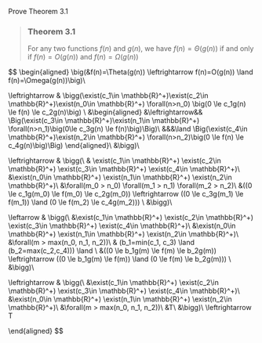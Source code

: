 Prove Theorem 3.1

> ### Theorem 3.1
> For any two functions $f(n)$ and $g(n)$, we have $f(n)=\Theta(g(n))$ if and only if $f(n)=O(g(n))$ and $f(n)=\Omega(g(n))$

$$
\begin{aligned}
\big(&f(n)=\Theta(g(n)) \leftrightarrow f(n)=O(g(n)) \land f(n)=\Omega(g(n))\big)\\

\leftrightarrow & \bigg(\exist(c_1\in \mathbb{R}^+)\exist(c_2\in \mathbb{R}^+)\exist(n_0\in \mathbb{R}^+) \forall(n>n_0) \big(0 \le c_1g(n) \le f(n) \le c_2g(n)\big) \\
    &\begin{aligned}
    &\leftrightarrow&&
    \Big(\exist(c_3\in \mathbb{R}^+)\exist(n_1\in \mathbb{R}^+) \forall(n>n_1)\big(0\le c_3g(n) \le f(n)\big)\Big)\\ 
    &&&\land \Big(\exist(c_4\in \mathbb{R}^+)\exist(n_2\in \mathbb{R}^+) \forall(n>n_2)\big(0 \le f(n) \le c_4g(n)\big)\Big)
    \end{aligned}\\
    &\bigg)\\

\leftrightarrow & \bigg(\\
    &
    \exist(c_1\in \mathbb{R}^+)
    \exist(c_2\in \mathbb{R}^+)
    \exist(c_3\in \mathbb{R}^+)
    \exist(c_4\in \mathbb{R}^+)\\
    &\exist(n_0\in \mathbb{R}^+)
    \exist(n_1\in \mathbb{R}^+)
    \exist(n_2\in \mathbb{R}^+)\\
    &\forall(m_0 > n_0)
    \forall(m_1 > n_1)
    \forall(m_2 > n_2)\\
    &((0 \le c_1g(m_0) \le f(m_0) \le c_2g(m_0)) \leftrightarrow ((0 \le c_3g(m_1) \le f(m_1)) \land (0 \le f(m_2) \le c_4g(m_2))) \\
    &\bigg)\\

\leftarrow & \bigg(\\
    &\exist(c_1\in \mathbb{R}^+)
    \exist(c_2\in \mathbb{R}^+)
    \exist(c_3\in \mathbb{R}^+)
    \exist(c_4\in \mathbb{R}^+)\\
    &\exist(n_0\in \mathbb{R}^+)
    \exist(n_1\in \mathbb{R}^+)
    \exist(n_2\in \mathbb{R}^+)\\
    &\forall(m > max(n_0, n_1, n_2))\\
    & (b_1=min(c_1, c_3) \land (b_2=max(c_2,c_4))) \land \\
    &((0 \le b_1g(m) \le f(m) \le b_2g(m)) \leftrightarrow ((0 \le b_1g(m) \le f(m)) \land (0 \le f(m) \le b_2g(m))) \\
    &\bigg)\\

\leftrightarrow & \bigg(\\
    &\exist(c_1\in \mathbb{R}^+)
    \exist(c_2\in \mathbb{R}^+)
    \exist(c_3\in \mathbb{R}^+)
    \exist(c_4\in \mathbb{R}^+)\\
    &\exist(n_0\in \mathbb{R}^+)
    \exist(n_1\in \mathbb{R}^+)
    \exist(n_2\in \mathbb{R}^+)\\
    &\forall(m > max(n_0, n_1, n_2))\\
    &T\\
    &\bigg)\\
\leftrightarrow T

\end{aligned}
$$
